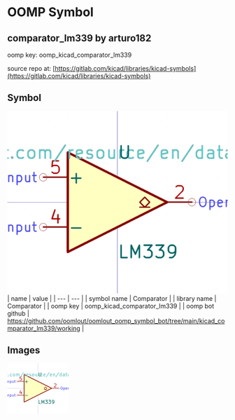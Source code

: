 # OOMP Symbol  
## comparator_lm339  by arturo182  
  
oomp key: oomp_kicad_comparator_lm339  
  
source repo at: [https://gitlab.com/kicad/libraries/kicad-symbols](https://gitlab.com/kicad/libraries/kicad-symbols)  
## Symbol  
  
[![working.png](working_600.png)](working.png)  
| name | value | 
| --- | --- | 
| symbol name | Comparator | 
| library name | Comparator | 
| oomp key | oomp_kicad_comparator_lm339 | 
| oomp bot github | https://github.com/oomlout/oomlout_oomp_symbol_bot/tree/main/kicad_comparator_lm339/working | 
## Images  
  
[![working.png](working_140.png)](working.png)  
